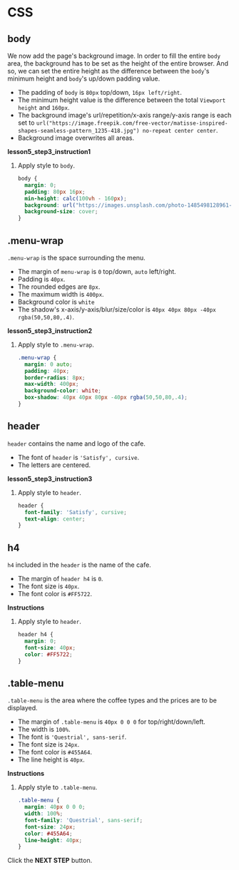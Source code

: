 # CSS
## body
We now add the page's background image. In order to fill the entire `body` area, the background has to be set as the height of the entire browser. And so, we can set the entire height as the difference between the `body`'s minimum height and `body`'s up/down padding value. 
* The padding of `body` is `80px` top/down, `16px left/right`.
* The minimum height value is the difference between the total `Viewport height` and `160px`.
* The background image's url/repetition/x-axis range/y-axis range is each set to `url("https://image.freepik.com/free-vector/matisse-inspired-shapes-seamless-pattern_1235-418.jpg") no-repeat center center`.
* Background image overwrites all areas.


**lesson5_step3_instruction1**
1. Apply style to `body`.
    ```css
    body {
      margin: 0;
      padding: 80px 16px;
      min-height: calc(100vh - 160px);
      background: url("https://images.unsplash.com/photo-1485498128961-422168ba5f87?ixlib=rb-0.3.5&s=bb0e76f1949725c83131d875abaa0f1a&auto=format&fit=crop&w=2602&q=80") no-repeat center center;
      background-size: cover;
    }
    ```



## .menu-wrap
`.menu-wrap` is the space surrounding the menu.

* The margin of `menu-wrap` is `0` top/down, `auto` left/right.
* Padding is `40px`.
* The rounded edges are `8px`.
* The maximum width is `400px`.
* Background color is `white`
* The shadow's x-axis/y-axis/blur/size/color is  `40px 40px 80px -40px rgba(50,50,80,.4)`.



**lesson5_step3_instruction2**
1. Apply style to `.menu-wrap`.
    ```css
    .menu-wrap {
      margin: 0 auto;
      padding: 40px;
      border-radius: 8px;
      max-width: 400px;
      background-color: white;
      box-shadow: 40px 40px 80px -40px rgba(50,50,80,.4);
    }
    ```



## header
`header` contains the name and logo of the cafe.

* The font of `header` is `'Satisfy', cursive`.
* The letters are centered.

**lesson5_step3_instruction3**
1. Apply style to `header`.
    ```css
    header {
      font-family: 'Satisfy', cursive;
      text-align: center;
    }
    ```
    



## h4

`h4` included in the `header` is the name of the cafe.

* The margin of `header h4` is `0`.
* The font size is `40px`.
* The font color is `#FF5722`.

**Instructions**
1. Apply style to `header`.
    ```css
    header h4 {
      margin: 0;
      font-size: 40px;
      color: #FF5722;
    }
    ```
    



## .table-menu

`.table-menu` is the area where the coffee types and the prices are to be displayed. 

* The margin of `.table-menu` is `40px 0 0 0` for top/right/down/left.
* The width is `100%`.
* The font is `'Questrial', sans-serif`.
* The font size is `24px`.
* The font color is `#455A64`.
* The line height is `40px`.


**Instructions**
1. Apply style to `.table-menu`.
    ```css
    .table-menu {
      margin: 40px 0 0 0;
      width: 100%;
      font-family: 'Questrial', sans-serif;
      font-size: 24px;
      color: #455A64;
      line-height: 40px;
    }
    ```



Click the **NEXT STEP** button.

